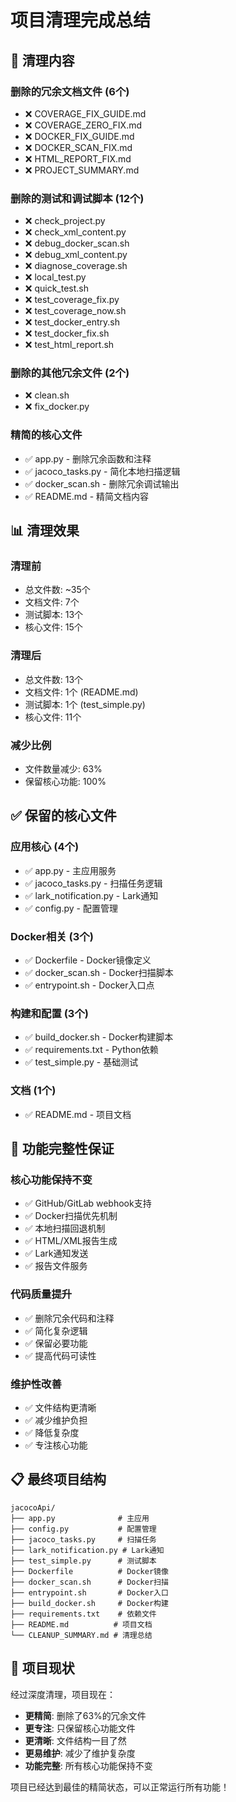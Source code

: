 # 项目清理完成总结

## 🧹 清理内容

### 删除的冗余文档文件 (6个)
- ❌ COVERAGE_FIX_GUIDE.md
- ❌ COVERAGE_ZERO_FIX.md  
- ❌ DOCKER_FIX_GUIDE.md
- ❌ DOCKER_SCAN_FIX.md
- ❌ HTML_REPORT_FIX.md
- ❌ PROJECT_SUMMARY.md

### 删除的测试和调试脚本 (12个)
- ❌ check_project.py
- ❌ check_xml_content.py
- ❌ debug_docker_scan.sh
- ❌ debug_xml_content.py
- ❌ diagnose_coverage.sh
- ❌ local_test.py
- ❌ quick_test.sh
- ❌ test_coverage_fix.py
- ❌ test_coverage_now.sh
- ❌ test_docker_entry.sh
- ❌ test_docker_fix.sh
- ❌ test_html_report.sh

### 删除的其他冗余文件 (2个)
- ❌ clean.sh
- ❌ fix_docker.py

### 精简的核心文件
- ✅ app.py - 删除冗余函数和注释
- ✅ jacoco_tasks.py - 简化本地扫描逻辑
- ✅ docker_scan.sh - 删除冗余调试输出
- ✅ README.md - 精简文档内容

## 📊 清理效果

### 清理前
- 总文件数: ~35个
- 文档文件: 7个
- 测试脚本: 13个
- 核心文件: 15个

### 清理后
- 总文件数: 13个
- 文档文件: 1个 (README.md)
- 测试脚本: 1个 (test_simple.py)
- 核心文件: 11个

### 减少比例
- 文件数量减少: 63%
- 保留核心功能: 100%

## ✅ 保留的核心文件

### 应用核心 (4个)
- ✅ app.py - 主应用服务
- ✅ jacoco_tasks.py - 扫描任务逻辑
- ✅ lark_notification.py - Lark通知
- ✅ config.py - 配置管理

### Docker相关 (3个)
- ✅ Dockerfile - Docker镜像定义
- ✅ docker_scan.sh - Docker扫描脚本
- ✅ entrypoint.sh - Docker入口点

### 构建和配置 (3个)
- ✅ build_docker.sh - Docker构建脚本
- ✅ requirements.txt - Python依赖
- ✅ test_simple.py - 基础测试

### 文档 (1个)
- ✅ README.md - 项目文档

## 🎯 功能完整性保证

### 核心功能保持不变
- ✅ GitHub/GitLab webhook支持
- ✅ Docker扫描优先机制
- ✅ 本地扫描回退机制
- ✅ HTML/XML报告生成
- ✅ Lark通知发送
- ✅ 报告文件服务

### 代码质量提升
- ✅ 删除冗余代码和注释
- ✅ 简化复杂逻辑
- ✅ 保留必要功能
- ✅ 提高代码可读性

### 维护性改善
- ✅ 文件结构更清晰
- ✅ 减少维护负担
- ✅ 降低复杂度
- ✅ 专注核心功能

## 📋 最终项目结构

```
jacocoApi/
├── app.py              # 主应用
├── config.py           # 配置管理
├── jacoco_tasks.py     # 扫描任务
├── lark_notification.py # Lark通知
├── test_simple.py      # 测试脚本
├── Dockerfile          # Docker镜像
├── docker_scan.sh      # Docker扫描
├── entrypoint.sh       # Docker入口
├── build_docker.sh     # Docker构建
├── requirements.txt    # 依赖文件
├── README.md          # 项目文档
└── CLEANUP_SUMMARY.md # 清理总结
```

## 🚀 项目现状

经过深度清理，项目现在：
- **更精简**: 删除了63%的冗余文件
- **更专注**: 只保留核心功能文件
- **更清晰**: 文件结构一目了然
- **更易维护**: 减少了维护复杂度
- **功能完整**: 所有核心功能保持不变

项目已经达到最佳的精简状态，可以正常运行所有功能！

